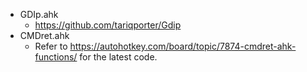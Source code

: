 - GDIp.ahk
  - https://github.com/tariqporter/Gdip
- CMDret.ahk
  - Refer to https://autohotkey.com/board/topic/7874-cmdret-ahk-functions/ for the latest code.
